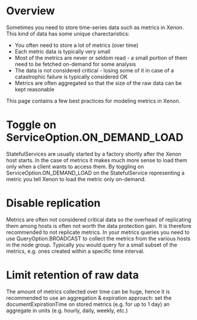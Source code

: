 # Overview

Sometimes you need to store time-series data such as metrics in Xenon. This kind of data has some unique charectaristics:
* You often need to store a lot of metrics (over time)
* Each metric data is typically very small
* Most of the metrics are never or seldom read - a small portion of them need to be fetched on-demand for some analysis
* The data is not considered critical - losing some of it in case of a catastrophic failure is typically considered OK
* Metrics are often aggregated so that the size of the raw data can be kept reasonable

This page contains a few best practices for modeling metrics in Xenon.

# Toggle on ServiceOption.ON_DEMAND_LOAD

StatefulServices are usually started by a factory shortly after the Xenon host starts. In the case of metrics it makes much more sense to load them only when a client wants to access them. By toggling on ServiceOption.ON_DEMAND_LOAD on the StatefulService representing a metric you tell Xenon to load the metric only on-demand.

# Disable replication

Metrics are often not considered critical data so the overhead of replicating them among hosts is often not worth the data protection gain. It is therefore recommended to not replicate metrics. In your metrics queries you need to use QueryOption.BROADCAST to collect the metrics from the various hosts in the node group. Typically you would query for a small subset of the metrics, e.g. ones created within a specific time interval.

# Limit retention of raw data
The amount of metrics collected over time can be huge, hence it is recommended to use an aggregation & expiration approach: set the documentExpirationTime on stored metrics (e.g. for up to 1 day) an aggregate in units (e.g. hourly, daily, weekly, etc.)
